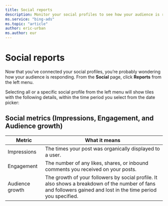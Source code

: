 ```yaml
---
title: Social reports
description: Monitor your social profiles to see how your audience is responding.
ms.service: "bing-ads"
ms.topic: "article"
author: eric-urban
ms.author: eur
---
```


# Social reports

Now that you’ve connected your social profiles, you’re probably wondering how your audience is responding. From the **Social** page, click **Reports** from the left menu.

Selecting all or a specific social profile from the left menu will show tiles with the following details, within the time period you select from the date picker:

## Social metrics (Impressions, Engagement, and Audience growth)

|Metric|What it means|
|---|---|
|Impressions|The times your post was organically displayed to a user.|
|Engagement|The number of any likes, shares, or inbound comments you received on your posts.|
|Audience growth|The growth of your followers by social profile. It also shows a breakdown of the number of fans and followers gained and lost in the time period you specified.|


